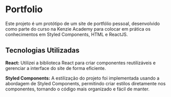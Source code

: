 
# Portfolio
Este projeto é um protótipo de um site de portfólio pessoal, desenvolvido como parte do curso na Kenzie Academy para colocar em prática os conhecimentos em Styled Components, HTML e ReactJS.

## Tecnologias Utilizadas
**React:** Utilizei a biblioteca React para criar componentes reutilizáveis e gerenciar a interface do site de forma eficiente.

**Styled Components:** A estilização do projeto foi implementada usando a abordagem de Styled Components, permitindo criar estilos diretamente nos componentes, tornando o código mais organizado e fácil de manter.
